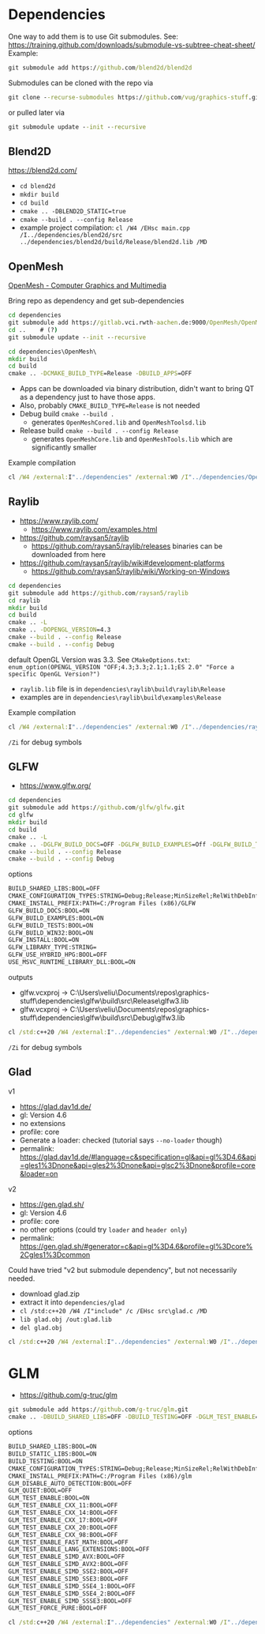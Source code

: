 # Dependencies

One way to add them is to use Git submodules. See: <https://training.github.com/downloads/submodule-vs-subtree-cheat-sheet/>
Example:

```cmd
git submodule add https://github.com/blend2d/blend2d
```

Submodules can be cloned with the repo via

```cmd
git clone --recurse-submodules https://github.com/vug/graphics-stuff.git
```

or pulled later via

```cmd
git submodule update --init --recursive
```

## Blend2D

<https://blend2d.com/>

* `cd blend2d`
* `mkdir build`
* `cd build`
* `cmake .. -DBLEND2D_STATIC=true`
* `cmake --build . --config Release`
* example project compilation: `cl /W4 /EHsc main.cpp /I../dependencies/blend2d/src ../dependencies/blend2d/build/Release/blend2d.lib /MD`

## OpenMesh

[OpenMesh \- Computer Graphics and Multimedia](https://www.graphics.rwth-aachen.de/software/openmesh/)

Bring repo as dependency and get sub-dependencies

```cmd
cd dependencies
git submodule add https://gitlab.vci.rwth-aachen.de:9000/OpenMesh/OpenMesh.git
cd ..    # (?)
git submodule update --init --recursive
```

```cmd
cd dependencies\OpenMesh\
mkdir build
cd build
cmake .. -DCMAKE_BUILD_TYPE=Release -DBUILD_APPS=OFF
```

* Apps can be downloaded via binary distribution, didn't want to bring QT as a dependency just to have those apps.
* Also, probably `CMAKE_BUILD_TYPE=Release` is not needed
* Debug build `cmake --build .`
  * generates `OpenMeshCored.lib` and `OpenMeshToolsd.lib`
* Release build `cmake --build . --config Release`
  * generates `OpenMeshCore.lib` and `OpenMeshTools.lib` which are significantly smaller

Example compilation

```cmd
cl /W4 /external:I"../dependencies" /external:W0 /I"../dependencies/OpenMesh/src" ../dependencies/OpenMesh/build/Build/lib/OpenMeshCore.lib /MD /D_USE_MATH_DEFINES /EHsc cube.cpp
```

## Raylib

* <https://www.raylib.com/>
  * <https://www.raylib.com/examples.html>
* <https://github.com/raysan5/raylib>
  * <https://github.com/raysan5/raylib/releases> binaries can be downloaded from here
* <https://github.com/raysan5/raylib/wiki#development-platforms>
  * <https://github.com/raysan5/raylib/wiki/Working-on-Windows>

```cmd
cd dependencies
git submodule add https://github.com/raysan5/raylib
cd raylib
mkdir build
cd build
cmake .. -L
cmake .. -DOPENGL_VERSION=4.3 
cmake --build . --config Release
cmake --build . --config Debug
```

default OpenGL Version was 3.3. See `CMakeOptions.txt`: `enum_option(OPENGL_VERSION "OFF;4.3;3.3;2.1;1.1;ES 2.0" "Force a specific OpenGL Version?")`

* `raylib.lib` file is in `dependencies\raylib\build\raylib\Release`
* examples are in `dependencies\raylib\build\examples\Release`

Example compilation

```cmd
cl /W4 /external:I"../dependencies" /external:W0 /I"../dependencies/raylib/build/raylib/include" ../dependencies/raylib/build/raylib/Release/raylib.lib User32.lib gdi32.lib Shell32.lib Winmm.lib /MD /EHsc raylib.cpp
```

`/Zi` for debug symbols

## GLFW

* <https://www.glfw.org/>

```cmd
cd dependencies
git submodule add https://github.com/glfw/glfw.git
cd glfw
mkdir build
cd build
cmake .. -L
cmake .. -DGLFW_BUILD_DOCS=OFF -DGLFW_BUILD_EXAMPLES=Off -DGLFW_BUILD_TESTS=OFF -DGLFW_INSTALL=OFF
cmake --build . --config Release
cmake --build . --config Debug
```

options

```txt
BUILD_SHARED_LIBS:BOOL=OFF
CMAKE_CONFIGURATION_TYPES:STRING=Debug;Release;MinSizeRel;RelWithDebInfo
CMAKE_INSTALL_PREFIX:PATH=C:/Program Files (x86)/GLFW
GLFW_BUILD_DOCS:BOOL=ON
GLFW_BUILD_EXAMPLES:BOOL=ON
GLFW_BUILD_TESTS:BOOL=ON
GLFW_BUILD_WIN32:BOOL=ON
GLFW_INSTALL:BOOL=ON
GLFW_LIBRARY_TYPE:STRING=
GLFW_USE_HYBRID_HPG:BOOL=OFF
USE_MSVC_RUNTIME_LIBRARY_DLL:BOOL=ON
```

outputs

* glfw.vcxproj -> C:\Users\veliu\Documents\repos\graphics-stuff\dependencies\glfw\build\src\Release\glfw3.lib
* glfw.vcxproj -> C:\Users\veliu\Documents\repos\graphics-stuff\dependencies\glfw\build\src\Debug\glfw3.lib

```cmd
cl /std:c++20 /W4 /external:I"../dependencies" /external:W0 /I"../dependencies/glfw/include" ../dependencies/glfw/build/src/Release/glfw3.lib Opengl32.lib User32.lib Gdi32.lib Shell32.lib /MD /EHsc glfw_01.cpp
```

`/Zi` for debug symbols

## Glad

v1

* <https://glad.dav1d.de/>
* gl: Version 4.6
* no extensions
* profile: core
* Generate a loader: checked (tutorial says `--no-loader` though)
* permalink: <https://glad.dav1d.de/#language=c&specification=gl&api=gl%3D4.6&api=gles1%3Dnone&api=gles2%3Dnone&api=glsc2%3Dnone&profile=core&loader=on>

v2

* <https://gen.glad.sh/>
* gl: Version 4.6
* profile: core
* no other options (could try `loader` and `header only`)
* permalink: <https://gen.glad.sh/#generator=c&api=gl%3D4.6&profile=gl%3Dcore%2Cgles1%3Dcommon>

Could have tried "v2 but submodule dependency", but not necessarily needed.

* download glad.zip
* extract it into `dependencies/glad`
* `cl /std:c++20 /W4 /I"include" /c /EHsc src\glad.c /MD`
* `lib glad.obj /out:glad.lib`
* `del glad.obj`

```cmd
cl /std:c++20 /W4 /external:I"../dependencies" /external:W0 /I"../dependencies/glfw/include" ../dependencies/glfw/build/src/Release/glfw3.lib /I"../dependencies/glad/include" ../dependencies/glad/glad.lib Opengl32.lib User32.lib Gdi32.lib Shell32.lib /MD /EHsc glfw_02.cpp
```

# GLM

* <https://github.com/g-truc/glm>

```cmd
git submodule add https://github.com/g-truc/glm.git
cmake .. -DBUILD_SHARED_LIBS=OFF -DBUILD_TESTING=OFF -DGLM_TEST_ENABLE=OFF
```

options

```txt
BUILD_SHARED_LIBS:BOOL=ON
BUILD_STATIC_LIBS:BOOL=ON
BUILD_TESTING:BOOL=ON
CMAKE_CONFIGURATION_TYPES:STRING=Debug;Release;MinSizeRel;RelWithDebInfo
CMAKE_INSTALL_PREFIX:PATH=C:/Program Files (x86)/glm
GLM_DISABLE_AUTO_DETECTION:BOOL=OFF
GLM_QUIET:BOOL=OFF
GLM_TEST_ENABLE:BOOL=ON
GLM_TEST_ENABLE_CXX_11:BOOL=OFF
GLM_TEST_ENABLE_CXX_14:BOOL=OFF
GLM_TEST_ENABLE_CXX_17:BOOL=OFF
GLM_TEST_ENABLE_CXX_20:BOOL=OFF
GLM_TEST_ENABLE_CXX_98:BOOL=OFF
GLM_TEST_ENABLE_FAST_MATH:BOOL=OFF
GLM_TEST_ENABLE_LANG_EXTENSIONS:BOOL=OFF
GLM_TEST_ENABLE_SIMD_AVX:BOOL=OFF
GLM_TEST_ENABLE_SIMD_AVX2:BOOL=OFF
GLM_TEST_ENABLE_SIMD_SSE2:BOOL=OFF
GLM_TEST_ENABLE_SIMD_SSE3:BOOL=OFF
GLM_TEST_ENABLE_SIMD_SSE4_1:BOOL=OFF
GLM_TEST_ENABLE_SIMD_SSE4_2:BOOL=OFF
GLM_TEST_ENABLE_SIMD_SSSE3:BOOL=OFF
GLM_TEST_FORCE_PURE:BOOL=OFF
```

```cmd
cl /std:c++20 /W4 /external:I"../dependencies" /external:W0 /I"../dependencies/glm" ../dependencies/glm/build/glm/Release/glm_static.lib /EHsc glm_test.cpp
```
